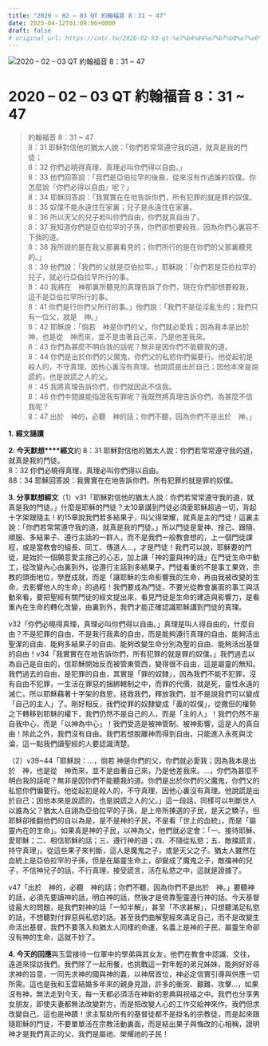 ```yaml
---
title: "2020 – 02 – 03 QT 約翰福音 8：31 ~ 47"
date: 2025-04-12T01:09:06+0800
draft: false
# original_url: https://cmtc.tw/2020-02-03-qt-%e7%b4%84%e7%bf%b0%e7%a6%8f%e9%9f%b3-8%ef%bc%9a31-47
---
```


![2020 – 02 – 03 QT 約翰福音 8：31 ~ 47](/images/qt.jpg   "2020 – 02 – 03 QT 約翰福音 8：31 ~ 47")

# 2020 – 02 – 03 QT 約翰福音 8：31 ~ 47

> 約翰福音 8：31 ~ 47  
> 8：31 耶穌對信他的猶太人說：「你們若常常遵守我的道，就真是我的門徒；  
> 8：32 你們必曉得真理，真理必叫你們得以自由。」  
> 8：33 他們回答說：「我們是亞伯拉罕的後裔，從來沒有作過誰的奴僕。你怎麼說『你們必得以自由』呢？」  
> 8：34 耶穌回答說：「我實實在在地告訴你們，所有犯罪的就是罪的奴僕。  
> 8：35 奴僕不能永遠住在家裏；兒子是永遠住在家裏。  
> 8：36 所以天父的兒子若叫你們自由，你們就真自由了。  
> 8：37 我知道你們是亞伯拉罕的子孫，你們卻想要殺我，因為你們心裏容不下我的道。  
> 8：38 我所說的是在我父那裏看見的；你們所行的是在你們的父那裏聽見的。」  
> 8：39 他們說：「我們的父就是亞伯拉罕。」耶穌說：「你們若是亞伯拉罕的兒子，就必行亞伯拉罕所行的事。  
> 8：40 我將在　神那裏所聽見的真理告訴了你們，現在你們卻想要殺我，這不是亞伯拉罕所行的事。  
> 8：41 你們是行你們父所行的事。」他們說：「我們不是從淫亂生的；我們只有一位父，就是　神。」  
> 8：42 耶穌說：「倘若　神是你們的父，你們就必愛我；因為我本是出於　神，也是從　神而來，並不是由著自己來，乃是他差我來。  
> 8：43 你們為甚麼不明白我的話呢？無非是因你們不能聽我的道。  
> 8：44 你們是出於你們的父魔鬼，你們父的私慾你們偏要行。他從起初是殺人的，不守真理，因他心裏沒有真理。他說謊是出於自己；因他本來是說謊的，也是說謊之人的父。  
> 8：45 我將真理告訴你們，你們就因此不信我。  
> 8：46 你們中間誰能指證我有罪呢？我既然將真理告訴你們，為甚麼不信我呢？  
> 8：47 出於　神的，必聽　神的話；你們不聽，因為你們不是出於　神。」

**1.** **經文誦讀**

**2. 今天默想****經文**約 8：31 耶穌對信他的猶太人說：你們若常常遵守我的道，就真是我的門徒。  
8：32 你們必曉得真理，真理必叫你們得以自由。  
88：34 耶穌回答說：我實實在在地告訴你們，所有犯罪的就是罪的奴僕。

**3. 分享默想經文**（1）v31「耶穌對信他的猶太人說：你們若常常遵守我的道，就真是我的門徒。」什麼是耶穌的門徒？太10章講到門徒必須愛耶穌超過一切，背起十字架跟隨主！約15章說我們若多結果子，叫父得榮耀，就真是主的門徒！這裏主說：「你們若常常遵守我的道，就真是我的門徒。」所以門徒是愛神、捨己、跟隨、順服、多結果子、遵行主話的一群人，而不是我們一般教會想的，上一個門徒課程，或是當教會的組長、同工、傳道人…，才是門徒！我們可以說，耶穌要的門徒，是始於一個願意愛主捨己的心志，加上讓「神的靈與神的話」在門徒生命中動工，從改變內心由裏到外，從遵行主話到多結果子。門徒看重的不是事工果效，宗教的頭銜地位，學歷成就，而是「讓耶穌的生命影響我的生命，再由我被改變的生命，去影響他人的生命」的過程！我們要成為門徒，不要光從教會裏面的事工與活動來看，要把聖經有關門徒的經文提出來，看見門徒是生命的建造與影響力，是看重內在生命的轉化改變，由裏到外，我們才能正確認識耶穌講到門徒的真理。

v32「你們必曉得真理，真理必叫你們得以自由。」真理是叫人得自由的，什麼自由？不是犯罪的自由，不是我行我素的自由，而是能夠遵行真理的自由、能夠活出聖潔的自由、能夠多結果子的自由、能夠改變生命分別為聖的自由、能夠活出基督的自由！v34「我實實在在地告訴你們，所有犯罪的就是罪的奴僕。」我們過去以為自己是自由的，信耶穌開始反而被管東管西，變得很不自由，這是屬靈的無知。我們過去的自由，是犯罪的自由，其實是「罪的奴隸」，因為我們不能不犯罪，沒有自由不犯罪，一生活在罪惡的捆綁轄制之中，而罪的代價，就是死，靈性永遠的滅亡。所以耶穌藉著十字架的救恩，拯救我們，釋放我們，並不是說我們可以變成「自己的主人」了。剛好相反，我們從罪的奴隸變成「義的奴僕」，從撒但的權勢之下轉移到耶穌的權下，我們仍然不是自己的人，而是「主的人」！我們仍然不是自我中心，而是「以神為中心」！我們受造是被神管制、被神影響，這是人的真自由！除此之外，我們沒有自由。我們若想脫離神而得到自由，只能進入永死與沈淪，這一點我們讀聖經的人要認識清楚。

（2）v39\~44「耶穌說：…，倘若 神是你們的父，你們就必愛我；因為我本是出於　神，也是從　神而來，並不是由著自己來，乃是他差我來。…，你們為甚麼不明白我的話呢？無非是因你們不能聽我的道。你們是出於你們的父魔鬼，你們父的私慾你們偏要行。他從起初是殺人的，不守真理，因他心裏沒有真理。他說謊是出於自己；因他本來是說謊的，也是說謊之人的父。」這一段話，同樣可以判斷世人以誰為父？猶太人自詡為亞伯拉罕的子孫，是上帝所揀選的子民，是天之驕子。但耶穌卻推翻他們的自以為是，是不是神的子民，不是看「世上的血統」，而是「屬靈內在的生命」。如果真是神的子民，以神為父，他們就必定會：「一、接待耶穌、愛耶穌；二、相信耶穌的話；三、遵行神的道；四、不隨從私慾；五、敵擋謊言，持守真理」。從這些果子來判斷，這人是魔鬼之子，或是天父之子。猶太人雖然在血統上是亞伯拉罕的子孫，但是在屬靈生命上，卻變成了魔鬼之子，敵擋神的兒子，不信神兒子的話，不行真理，接受謊言，活在私慾之中，這就是證據了。

v47「出於　神的，必聽　神的話；你們不聽，因為你們不是出於　神。」要聽神的話，必須先要讀神的話，明白神的話，然後才是倚靠聖靈遵行神的話。今天基督徒最大的問題，是我們對神的話「一知半解」，甚至「不求甚解」，只想聽滿足私慾的話，不想聽對付罪惡與私慾的話。甚至我們曲解聖經來滿足自己，而不是改變生命活出基督，我們不要落入和猶太人同樣的命運，名義上是神的子民，屬靈生命卻沒有神的生命，這就不妙了。

**4. 今天的回應**與玉雲接待一位軍中的學弟與其女友，他們在教會中認識、交往，遠道來探訪我們。我們除了一起用餐，也挑戰這一對年輕的弟兄姊妹，能夠好好尋求神的旨意，一同先求神的國與神的義，以神居首位，神必定信實引導與供應一切所需。這也是我和玉雲結婚多年來的親身見證，許多的衝突、艱難、攻擊…，如果沒有神，無法走到今天，每一天都必須活在神新的恩典與祝福之中。我們也分享男女朋友，即使夫妻都無法改變對方，而是把改變人心的工作交給神來作。我們但求改變自己，這也是神蹟！求主幫助所有的基督徒都不是掛名的宗教徒，而是起來跟隨耶穌的門徒，不要單單活在宗教活動裏面，而是結出果子與悔改的心相稱，證明神才是我們真正的父，我們是屬祂、榮耀祂的子民！